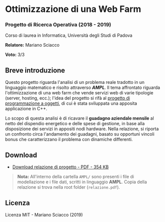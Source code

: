 # Ottimizzazione di una Web Farm

### Progetto di Ricerca Operativa (2018 - 2019)

Corso di laurea in Informatica, Università degli Studi di Padova

**Relatore:** Mariano Sciacco

**Voto:** 3/3

## Breve introduzione

Questo progetto riguarda l'analisi di un problema reale tradotto in un linguaggio matematico e risolto attraverso ___AMPL___.
Il tema affrontato riguarda l'ottimizzazione di una web farm che vende servizi web di varie tipologie (server, hosting, ecc.); l'idea del progetto si rifà al [progetto di programmazione a oggetti](https://pao.marianosciacco.it), di cui è stata sviluppata una apposita applicazione in C++. 

Lo scopo di questa analisi è di ricavare il **guadagno aziendale mensile** al netto del dispendio energetico e delle spese di gestione, in base alla disposizione dei servizi in appositi nodi hardware. 
Nella relazione, si riporta un confronto circa l'andamento dei guadagni, basato su opportuni vincoli bonus che caratterizzano il problema con dinamiche differenti.

## Download

- [Download relazione di progetto - PDF - 354 KB](http://public.marianosciacco.it/relazione_ro_unipd.pdf)

> **Nota:** All'interno della cartella `AMPL/` sono presenti i file di modellazione e i file dati, scritti in linguaggio **AMPL**. Copia della relazione si trova nella root folder (`relazione.pdf`).

## Licenza

Licenza MIT - Mariano Sciacco (2019)